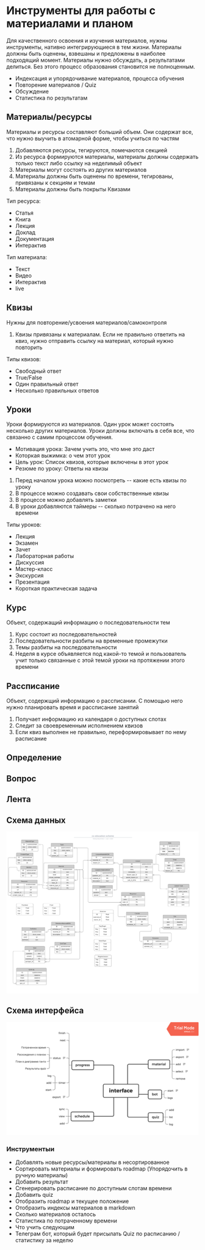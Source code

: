 # Инструменты для работы с материалами и планом

Для качественного освоения и изучения материалов, нужны инструменты, нативно интегрирующиеся в тем жизни.
Материалы должны быть оценены, взвешаны и предложены в наиболее подходящий момент. 
Материалы нужно обсуждать, а результатами делиться. Без этого процесс образования становится не полноценным.

- Индексация и упорядочивание материалов, процесса обучения
- Повторение материалов / Quiz
- Обсуждение
- Статистика по результатам

## Материалы/ресурсы
Материалы и ресурсы составляют больший объем. Они содержат все, что нужно выучить в атомарной форме, чтобы учиться по частям
1. Добавляются ресурсы, тегируются, помечаются секцией
2. Из ресурса формируются материалы, материалы должны содержать только текст либо ссылку на неделимый объект
3. Материалы могут состоять из других материалов
4. Материалы должны быть оценены по времени, тегированы, привязаны к секциям и темам
5. Материалы должны быть покрыты Квизами

Тип ресурса:
- Статья
- Книга
- Лекция
- Доклад
- Документация
- Интерактив

Тип материала:
- Текст
- Видео
- Интерактив
- live

## Квизы
Нужны для повторение/усвоения материалов/самоконтроля
1. Квизы привязаны к материалам. Если не правильно ответить на квиз, нужно отправить ссылку на материал, который нужно повторить

Типы квизов:
- Свободный ответ
- True/False
- Один правильный ответ
- Несколько правильных ответов

## Уроки
Уроки формируются из материалов. Один урок может cостоять несколько других материалов. Уроки должны включать в себя все, 
что связанно с самим процессом обучения. 

- Мотивация урока: Зачем учить это, что мне это даст
- Которкая выжимка: о чем этот урок
- Цель урок: Список квизов, которые включены в этот урок
- Резюме по уроку: Ответы на квизы

1. Перед началом урока можно посмотреть -- какие есть квизы по уроку
2. В процессе можно создавать свои собствственные квизы
3. В процессе можно добавлять заметки
4. В уроки добавляются таймеры -- сколько потрачено на него времени

Типы уроков:
- Лекция
- Экзамен
- Зачет
- Лабораторная работы
- Дискуссия
- Мастер-класс
- Экскурсия
- Презентация
- Короткая практическая задача


## Курс
Объект, содержащий информацию о последовательности тем 

1. Курс состоит из последовательностей
2. Последовательности разбиты на временные промежутки
2. Темы разбиты на последовательности
3. Неделя в курсе объявляется под какой-то темой и пользователь учит только связанные с этой темой уроки на протяжении этого времени 

## Рассписание
Объект, содержщий информацию о рассписании. С помощью него нужно планировать время и рассписание занятий

1. Получает информацию из календаря о доступных слотах
2. Следит за своевременным исполнением квизов
3. Если квиз выполнен не правильно, переформировывает по нему расписание


## Определение

## Вопрос

## Лента


## Схема данных

![Схема](docs/scheme.png)

## Схема интерфейса

![Схема](docs/interface.png)

### Инструментыи

- Добавлять новые ресурсы/материалы в несортированное
- Сортировать материалы и формировать roadmap (Упорядочить в ручную материалы)
- Добавить результат
- Сгенерировать расписание по доступным слотам времени
- Добавить quiz
- Отобразить roadmap и текущее положение
- Отобразить индексы материалов в markdown
- Сколько материалов осталось
- Статистика по потраченному времени
- Что учить следующим
- Телеграм бот, который будет присылать Quiz по расписанию / статистику за неделю

